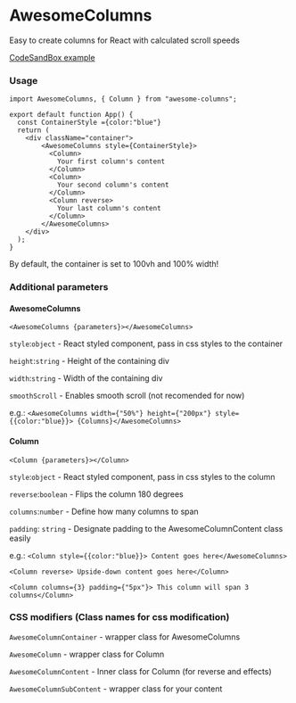 # AwesomeColumns

Easy to create columns for React with calculated scroll speeds

[CodeSandBox example](https://codesandbox.io/s/awesome-columns-example-jbdr8?file=/src/App.js)

### Usage


````
import AwesomeColumns, { Column } from "awesome-columns";

export default function App() {
  const ContainerStyle ={color:"blue"}
  return (
    <div className="container">
        <AwesomeColumns style={ContainerStyle}>
          <Column>
            Your first column's content
          </Column>
          <Column>
            Your second column's content
          </Column>
          <Column reverse>
            Your last column's content
          </Column>
        </AwesomeColumns>
    </div>
  );
}
````
By default, the container is set to 100vh and 100% width!

### Additional parameters
#### AwesomeColumns
`<AwesomeColumns {parameters}></AwesomeColumns>`

`style`:`object` - React styled component, pass in css styles to the container

`height`:`string` - Height of the containing div

`width`:`string` - Width of the containing div

`smoothScroll` - Enables smooth scroll (not recomended for now)

e.g.:
`<AwesomeColumns width={"50%"} height={"200px"} style={{color:"blue}}> {Columns}</AwesomeColumns>`

#### Column
`<Column {parameters}></Column>`

`style`:`object` - React styled component, pass in css styles to the column

`reverse`:`boolean` - Flips the column 180 degrees

`columns`:`number` - Define how many columns to span

`padding`: `string` - Designate padding to the AwesomeColumnContent class easily

e.g.:
`<Column style={{color:"blue}}> Content goes here</AwesomeColumns>`

`<Column reverse> Upside-down content goes here</Column>`

`<Column columns={3} padding={"5px"}> This column will span 3 columns</Column>`


### CSS modifiers (Class names for css modification)

`AwesomeColumnContainer` - wrapper class for AwesomeColumns

`AwesomeColumn` - wrapper class for Column

`AwesomeColumnContent` - Inner class for Column (for reverse and effects)

`AwesomeColumnSubContent` - wrapper class for your content
